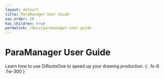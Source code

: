 ```yaml
---
layout: default
title: ParaManager User Guide
nav_order: 10
has_children: true
permalink: /docs/paramanager-user-guide
---
```


# ParaManager User Guide

Learn how to use DiRootsOne to speed up your drawing production.
{: .fs-6 .fw-300 }